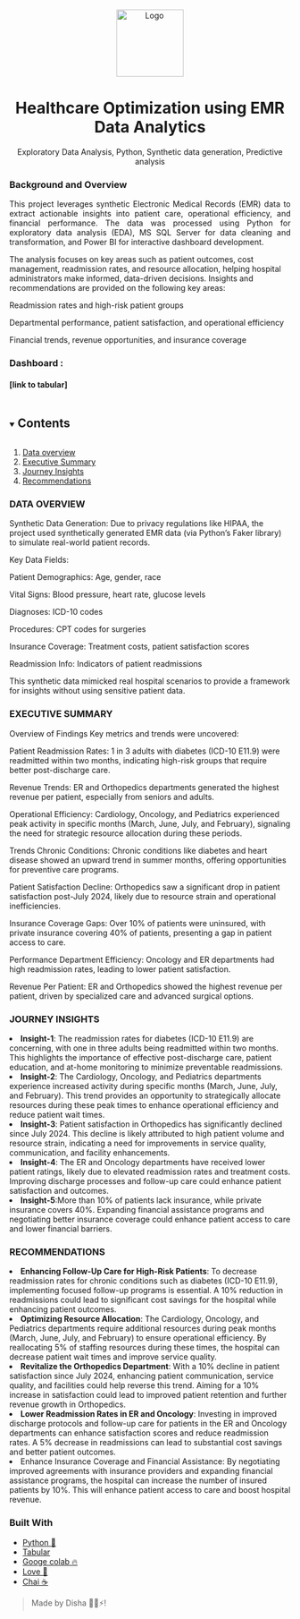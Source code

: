 </span>


<br />
<p align="center">
  <a href="https://github.com/kanitmann/hackathon_readme_template">
    <img src="https://github.com/user-attachments/assets/0c1c6cd5-e29a-4734-b1bf-32d5034b04cc" alt="Logo" width="120" height="120">
  </a> 

  <h1 align="center">Healthcare Optimization using EMR Data Analytics</h1>
  <p align = "center"> Exploratory Data Analysis, Python, Synthetic data generation, Predictive analysis</p>
<h3 align="left">Background and Overview</h3><p align="justify">This project leverages synthetic Electronic Medical Records (EMR) data to extract actionable insights into patient care, operational efficiency, and financial performance. The data was processed using Python for exploratory data analysis (EDA), MS SQL Server for data cleaning and transformation, and Power BI for interactive dashboard development.

The analysis focuses on key areas such as patient outcomes, cost management, readmission rates, and resource allocation, helping hospital administrators make informed, data-driven decisions. Insights and recommendations are provided on the following key areas:

Readmission rates and high-risk patient groups

Departmental performance, patient satisfaction, and operational efficiency

Financial trends, revenue opportunities, and insurance coverage</p>

<h3 align="left">Dashboard : </h3><h4 align="justify">[link to tabular]</h4>

<details open="open">
  <summary><h2 style="display: inline-block">Contents</h2></summary>
  <ol>
    <li>
      <a href="#about-the-project">Data overview</a>
    </li>
    <li>
      <a href="#about-the-project">Executive Summary</a>
    </li>
    <li>
      <a href="#about-the-project">Journey Insights </a>
    </li>
    <li><a href="#about-the-project">Recommendations</a></li>
  </ol>
</details>

<h3>DATA OVERVIEW</h3>
Synthetic Data Generation: Due to privacy regulations like HIPAA, the project used synthetically generated EMR data (via Python’s Faker library) to simulate real-world patient records.

Key Data Fields:

Patient Demographics: Age, gender, race

Vital Signs: Blood pressure, heart rate, glucose levels

Diagnoses: ICD-10 codes

Procedures: CPT codes for surgeries

Insurance Coverage: Treatment costs, patient satisfaction scores

Readmission Info: Indicators of patient readmissions

This synthetic data mimicked real hospital scenarios to provide a framework for insights without using sensitive patient data.

<h3>EXECUTIVE SUMMARY</h3>
Overview of Findings
Key metrics and trends were uncovered:

Patient Readmission Rates: 1 in 3 adults with diabetes (ICD-10 E11.9) were readmitted within two months, indicating high-risk groups that require better post-discharge care.

Revenue Trends: ER and Orthopedics departments generated the highest revenue per patient, especially from seniors and adults.

Operational Efficiency: Cardiology, Oncology, and Pediatrics experienced peak activity in specific months (March, June, July, and February), signaling the need for strategic resource allocation during these periods.

Trends Chronic Conditions: Chronic conditions like diabetes and heart disease showed an upward trend in summer months, offering opportunities for preventive care programs.

Patient Satisfaction Decline: Orthopedics saw a significant drop in patient satisfaction post-July 2024, likely due to resource strain and operational inefficiencies.

Insurance Coverage Gaps: Over 10% of patients were uninsured, with private insurance covering 40% of patients, presenting a gap in patient access to care.

Performance Department Efficiency: Oncology and ER departments had high readmission rates, leading to lower patient satisfaction.

Revenue Per Patient: ER and Orthopedics showed the highest revenue per patient, driven by specialized care and advanced surgical options.

<h3>JOURNEY INSIGHTS</h3>
<li>
  <b>Insight-1</b>: The readmission rates for diabetes (ICD-10 E11.9) are concerning, with one in three adults being readmitted within two months. This highlights the importance of effective post-discharge care, patient education, and at-home monitoring to minimize preventable readmissions.
</li>
<li>
  <b>Insight-2</b>: The Cardiology, Oncology, and Pediatrics departments experience increased activity during specific months (March, June, July, and February). This trend provides an opportunity to strategically allocate resources during these peak times to enhance operational efficiency and reduce patient wait times.
</li>
<li>
 <b>Insight-3</b>: Patient satisfaction in Orthopedics has significantly declined since July 2024. This decline is likely attributed to high patient volume and resource strain, indicating a need for improvements in service quality, communication, and facility enhancements.
</li>
<li>
  <b>Insight-4</b>: The ER and Oncology departments have received lower patient ratings, likely due to elevated readmission rates and treatment costs. Improving discharge processes and follow-up care could enhance patient satisfaction and outcomes.
</li>
<li>
  <b>Insight-5</b>:More than 10% of patients lack insurance, while private insurance covers 40%. Expanding financial assistance programs and negotiating better insurance coverage could enhance patient access to care and lower financial barriers.
</li>
<h3>RECOMMENDATIONS</h3>
<li>
<b>Enhancing Follow-Up Care for High-Risk Patients</b>: To decrease readmission rates for chronic conditions such as diabetes (ICD-10 E11.9), implementing focused follow-up programs is essential. A 10% reduction in readmissions could lead to significant cost savings for the hospital while enhancing patient outcomes.
</li>

<li>
<b>Optimizing Resource Allocation</b>: The Cardiology, Oncology, and Pediatrics departments require additional resources during peak months (March, June, July, and February) to ensure operational efficiency. By reallocating 5% of staffing resources during these times, the hospital can decrease patient wait times and improve service quality.
</li>

<li>
<b>Revitalize the Orthopedics Department</b>: With a 10% decline in patient satisfaction since July 2024, enhancing patient communication, service quality, and facilities could help reverse this trend. Aiming for a 10% increase in satisfaction could lead to improved patient retention and further revenue growth in Orthopedics.  
</li>

<li>
<b>Lower Readmission Rates in ER and Oncology</b>: Investing in improved discharge protocols and follow-up care for patients in the ER and Oncology departments can enhance satisfaction scores and reduce readmission rates. A 5% decrease in readmissions can lead to substantial cost savings and better patient outcomes.
</li>

<li>
Enhance Insurance Coverage and Financial Assistance: By negotiating improved agreements with insurance providers and expanding financial assistance programs, the hospital can increase the number of insured patients by 10%. This will enhance patient access to care and boost hospital revenue.  
</li>

### Built With

- [Python 🐍](https://www.python.org/)
- [Tabular]()
- [Googe colab 🔥](https://colab.research.google.com/)
- [Love 💝](https://en.wikipedia.org/wiki/Love)
- [Chai ☕](https://en.wikipedia.org/wiki/Masala_chai)


> Made by Disha 🙋‍♀️⚡!

